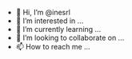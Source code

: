 - 👋 Hi, I’m @inesrl
- 👀 I’m interested in ...
- 🌱 I’m currently learning ...
- 💞️ I’m looking to collaborate on ...
- 📫 How to reach me ...

<!---
inesrl/inesrl is a ✨ special ✨ repository because its `README.md` (this file) appears on your GitHub profile.
You can click the Preview link to take a look at your changes.
--->

